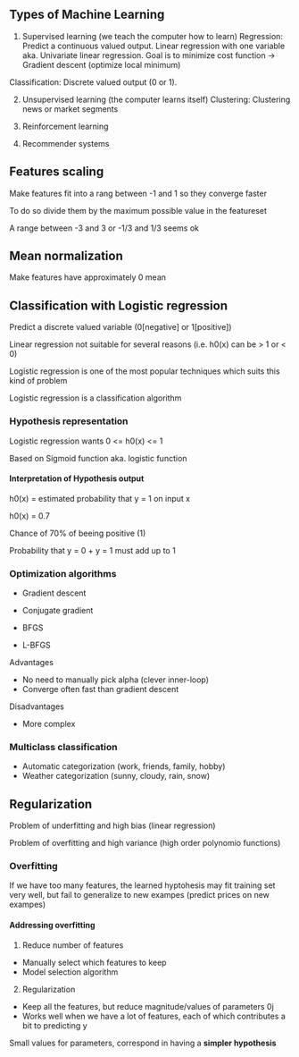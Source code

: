 ## Types of Machine Learning

1. Supervised learning (we teach the computer how to learn)
  Regression: Predict a continuous valued output.
  Linear regression with one variable aka. Univariate linear regression.
    Goal is to minimize cost function -> Gradient descent (optimize local minimum)

  Classification: Discrete valued output (0 or 1).

2. Unsupervised learning (the computer learns itself)
  Clustering: Clustering news or market segments

3. Reinforcement learning

4. Recommender systems

## Features scaling

Make features fit into a rang between -1 and 1 so they converge faster

To do so divide them by the maximum possible value in the featureset

A range between -3 and 3  or -1/3 and 1/3 seems ok

## Mean normalization

Make features have approximately 0 mean

## Classification with Logistic regression

Predict a discrete valued variable (0[negative] or 1[positive])

Linear regression not suitable for several reasons (i.e. h0(x) can be > 1 or < 0)

Logistic regression is one of the most popular techniques which suits this kind of problem

Logistic regression is a classification algorithm

### Hypothesis representation

Logistic regression wants 0 <= h0(x) <= 1

Based on Sigmoid function aka. logistic function

#### Interpretation of Hypothesis output

h0(x) = estimated probability that y = 1 on input x

h0(x) = 0.7

Chance of 70% of beeing positive (1)

Probability that y = 0 + y = 1 must add up to 1

### Optimization algorithms

* Gradient descent

* Conjugate gradient
* BFGS
* L-BFGS

Advantages

* No need to manually pick alpha (clever inner-loop)
* Converge often fast than gradient descent

Disadvantages

* More complex

### Multiclass classification

* Automatic categorization (work, friends, family, hobby)
* Weather categorization (sunny, cloudy, rain, snow)

## Regularization

Problem of underfitting and high bias (linear regression)

Problem of overfitting and high variance (high order polynomio functions)

### Overfitting

If we have too many features, the learned hyptohesis may fit training set very well, but fail to generalize to new exampes (predict prices on new exampes)

#### Addressing overfitting

1. Reduce number of features

* Manually select which features to keep
* Model selection algorithm

2. Regularization

* Keep all the features, but reduce magnitude/values of parameters 0j
* Works well when we have a lot of features, each of which contributes a bit to predicting y

Small values for parameters, correspond in having a **simpler hypothesis**












